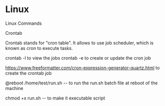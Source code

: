 # Linux
Linux Commands


Crontab

Crontab stands for "cron table". It allows to use job scheduler, which is known as cron to execute tasks.

crontab -l to view the jobs
crontab -e to create or update the cron job

https://www.freeformatter.com/cron-expression-generator-quartz.html to create the crontab job 


@reboot /home/test/run.sh   -- to run the run.sh batch file at reboot of the machine

chmod +x run.sh  -- to make it executable script

